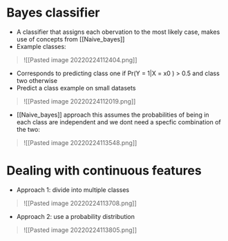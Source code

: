 # Bayes classifier
- A classifier that assigns each obervation to the most likely case, makes use of concepts from [[Naive_bayes]]
- Example classes:
>![[Pasted image 20220224112404.png]]
- Corresponds to predicting class one if  Pr(Y = 1|X = x0 ) > 0.5  and class two otherwise
- Predict a class example on small datasets
>![[Pasted image 20220224112019.png]]
- [[Naive_bayes]] approach this assumes the probabilities of being in each class are independent and we dont need a specfic combination of the two:
>![[Pasted image 20220224113548.png]]

# Dealing with continuous features
- Approach 1: divide into multiple classes
>![[Pasted image 20220224113708.png]]
- Approach 2: use a probability distribution
>![[Pasted image 20220224113805.png]]